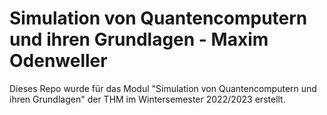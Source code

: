 # Simulation von Quantencomputern und ihren Grundlagen - Maxim Odenweller
Dieses Repo wurde für das Modul "Simulation von Quantencomputern und ihren Grundlagen" der THM im Wintersemester 2022/2023 erstellt.
